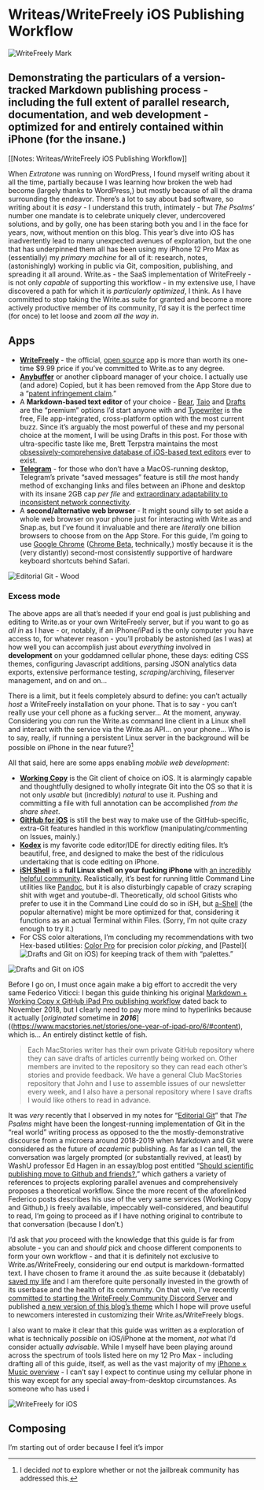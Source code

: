 # Writeas/WriteFreely iOS Publishing Workflow

![WriteFreely Mark](https://i.snap.as/037DsT1m.jpg)

## Demonstrating the particulars of a version-tracked Markdown publishing process - including the full extent of parallel research, documentation, and web development - optimized for and entirely contained within iPhone (for the insane.)

[[Notes: Writeas/WriteFreely iOS Publishing Workflow]]

When _Extratone_ was running on WordPress, I found myself writing about it all the time, partially because I was learning how broken the web had become (largely thanks to WordPress,) but mostly because of all the drama surrounding the endeavor. There’s a lot to say about bad software, so writing about it is _easy_ - I understand this truth, intimately - but _The Psalms_’ number one mandate is to celebrate uniquely clever, undercovered solutions, and by golly, one has been staring both you and I in the face for years, now, without mention on this blog. This year’s dive into iOS has inadvertently lead to many unexpected avenues of exploration, but the one that has underpinned them all has been using my iPhone 12 Pro Max as (essentially) my _primary machine_ for all of it: research, notes, (astonishingly) working in public via Git, composition, publishing, and spreading it all around. Write.as - the SaaS implementation of WriteFreely - is not only _capable_ of supporting this workflow - in my extensive use, I have discovered a path for which it is _particularly optimized_, I think. As I have committed to stop taking the Write.as suite for granted and become a more actively productive member of its community, I’d say it is the perfect time (for once) to let loose and zoom _all the way in_. 

## Apps
* [**WriteFreely**](https://apps.apple.com/us/app/writefreely/id1531530896) - the official, [open source](https://github.com/writefreely/writefreely-swiftui-multiplatform) app is more than worth its one-time $9.99 price if you’ve committed to Write.as to any degree.
* [**Anybuffer**](https://apps.apple.com/us/app/anybuffer/id1330815414) or another clipboard manager of your choice. I actually use (and adore) Copied, but it has been removed from the App Store due to a “[patent infringement claim](https://twitter.com/neoyokel/status/1386154771850043392).” 
* A **Markdown-based text editor** of your choice - [Bear](https://apps.apple.com/us/app/bear/id1016366447), [Taio](https://apps.apple.com/us/app/taio-markdown-text-actions/id1527036273) and [Drafts](https://apps.apple.com/us/app/drafts/id1236254471) are the “premium” options I’d start anyone with and [Typewriter](https://apps.apple.com/us/app/typewriter-for-markdown/id1556419263) is the free, File app-integrated, cross-platform option with the most current buzz. Since it’s arguably the most powerful of these and my personal choice at the moment, I will be using Drafts in this post. For those with ultra-specific taste like me, Brett Terpstra maintains the most [obsessively-comprehensive database of iOS-based text editors](https://brettterpstra.com/ios-text-editors/) ever to exist.
* [**Telegram**](https://apps.apple.com/us/app/telegram-messenger/id686449807) - for those who don’t have a MacOS-running desktop, Telegram’s private “saved messages” feature is still _the_ most handy method of exchanging links and files between an iPhone and desktop with its insane 2GB cap _per file_ and [extraordinary adaptability to inconsistent network connectivity](https://bilge.world/bad-connection-insights).
* A **second/alternative web browser** - It might sound silly to set aside a whole web browser on your phone just for interacting with Write.as and Snap.as, but I’ve found it invaluable and there are _literally_ one billion browsers to choose from on the App Store. For this guide, I’m going to use [Google Chrome](https://apps.apple.com/us/app/google-chrome/id535886823) ([Chrome Beta](https://testflight.apple.com/join/LPQmtkUs), technically,) mostly because it is the (very distantly) second-most consistently supportive of hardware keyboard shortcuts behind Safari.

![Editorial Git - Wood](https://i.snap.as/ocT2o2B3.png)

### Excess mode
The above apps are all that’s needed if your end goal is just publishing and editing to Write.as or your own WriteFreely server, but if you want to go as _all in_ as I have - or, notably, if an iPhone/iPad is the only computer you have access to, for whatever reason - you’ll probably be astonished (as I was) at how well you can accomplish just about _everything_ involved in **development** on your goddamned cellular phone, these days: editing CSS themes, configuring Javascript additions, parsing JSON analytics data exports, extensive performance testing, _scraping_/archiving, fileserver management, and on and on…

There is a limit, but it feels completely absurd to define: you can’t actually _host_ a WriteFreely installation on your phone. That is to say - you can’t really use your cell phone as a fucking server… At the moment, anyway. Considering you _can_ run the Write.as command line client in a Linux shell and interact with the service via the Write.as API… on your phone… Who is to say, really, if running a persistent Linux server in the background will be possible on iPhone in the near future?[^1]

All that said, here are some apps enabling _mobile web development_:
* [**Working Copy**](https://apps.apple.com/us/app/working-copy-git-client/id896694807) is the Git client of choice on iOS. It is alarmingly capable and thoughtfully designed to wholly integrate Git into the OS so that it is not only _usable_ but (incredibly) _natural_ to use it. Pushing and committing a file with full annotation can be accomplished _from the share sheet_.
* [**GitHub for iOS**](https://apps.apple.com/us/app/github/id1477376905) is still the best way to make use of the GitHub-specific, extra-Git features handled in this workflow (manipulating/commenting on Issues, mainly.)
* [**Kodex**](https://apps.apple.com/us/app/kodex/id1038574481) is my favorite code editor/IDE for directly editing files. It’s beautiful, free, and designed to make the best of the ridiculous undertaking that is code editing on iPhone.
* [**iSH Shell**](https://apps.apple.com/us/app/ish-shell/id1436902243) is a **full Linux shell on your fucking iPhone** with [an incredibly helpful community](https://discord.gg/iSH). Realistically, it’s best for running little Command Line utilities like [Pandoc](https://github.com/jgm/pandoc), but it is also disturbingly capable of crazy scraping shit with wget and youtube-dl. Theoretically, old school Gitists who prefer to use it in the Command Line could do so in iSH, but [a-Shell](https://apps.apple.com/us/app/a-shell/id1473805438) (the popular alternative) might be more optimized for that, considering it functions as an actual Terminal within Files. (Sorry, I’m not quite crazy enough to try it.)
* For CSS color alterations, I’m concluding my recommendations with two Hex-based utilities: [Color Pro](https://apps.apple.com/us/app/color-pro-p3-picker/id1207928528) for precision color _picking_, and [Pastel](![Drafts and Git on iOS](https://i.snap.as/3jFBoVzA.png)) for keeping track of them with “palettes.”

![Drafts and Git on iOS](https://i.snap.as/3jFBoVzA.png)

Before I go on, I must once again make a big effort to accredit the very same Federico Viticci: I began this guide thinking his original [Markdown + Working Copy x GitHub iPad Pro publishing workflow](https://www.macstories.net/ios/my-markdown-writing-and-collaboration-workflow-powered-by-working-copy-3-6-icloud-drive-and-github/) dated back to November 2018, but I clearly need to pay more mind to hyperlinks because it actually [_originated_ sometime in **_2016_**]((https://www.macstories.net/stories/one-year-of-ipad-pro/6/#content), which is… An entirely distinct kettle of fish. 

> Each MacStories writer has their own private GitHub repository where they can save drafts of articles currently being worked on. Other members are invited to the repository so they can read each other’s stories and provide feedback. We have a general Club MacStories repository that John and I use to assemble issues of our newsletter every week, and I also have a personal repository where I save drafts I would like others to read in advance.

It was _very_  recently that I observed in my notes for “[Editorial Git](https://github.com/extratone/bilge/discussions/86)” that *The Psalms* might have been the longest-running implementation of Git in the “real world” writing process as opposed to the the mostly-demonstrative discourse from a microera around 2018-2019 when Markdown and Git were considered as the future of _academic_ publishing. As far as I can tell, the conversation was largely prompted (or substantially revived, at least) by WashU professor Ed Hagen in an essay/blog post entitled “[Should scientific publishing move to Github and friends?](https://grasshoppermouse.github.io/posts/2019-07-12-should-scientific-publishing-move-to-github-and-friends/),” which gathers a variety of references to projects exploring parallel avenues and comprehensively proposes a theoretical workflow. Since the more recent of the aforelinked Federico posts describes his use of the very same services (Working Copy and Github,) is freely available, impeccably well-considered, and beautiful to read, I’m going to proceed as if I have nothing original to contribute to that conversation (because I don’t.)

I’d ask that _you_ proceed with the knowledge that this guide is far from absolute - you can and _should_ pick and choose different components to form your own workflow - and that it is definitely not exclusive to Write.as/WriteFreely, considering our end output is markdown-formatted text. I have chosen to frame it around the .as suite because it (debatably) [saved my life](https://write.as/community/chat-with-david-blue) and I am therefore quite personally invested in the growth of its userbase and the health of its community. On that vein, I’ve recently [committed to starting the WriteFreely Community Discord Server](https://discuss.write.as/t/write-as-writefreely-community-discord/2831) and published [a new version of this blog’s theme](https://github.com/extratone/bilge/releases/tag/3.1) which I hope will prove useful to newcomers interested in customizing their Write.as/WriteFreely blogs.

I also want to make it clear that this guide was written as a exploration of what is technically *possible* on iOS/iPhone at the moment, _not_ what I’d consider actually _advisable_. While I myself have been playing around across the spectrum of tools listed here on my 12 Pro Max - including drafting all of this guide, itself, as well as the vast majority of my [iPhone × Music overview](https://bilge.world/iphone-ios-music-apps) - I can’t say I expect to continue using my cellular phone in this way except for any special away-from-desktop circumstances. As someone who has used i

![WriteFreely for iOS](https://i.snap.as/PkQ4kr11.png)

## Composing

I’m starting out of order because I feel it’s impor 

 

[^1]: I decided _not_ to explore whether or not the jailbreak community has addressed this.
